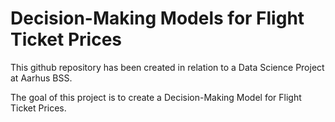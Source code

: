 # Decision-Making Models for Flight Ticket Prices
This github repository has been created in relation to a Data Science Project at Aarhus BSS.

The goal of this project is to create a Decision-Making Model for Flight Ticket Prices.
